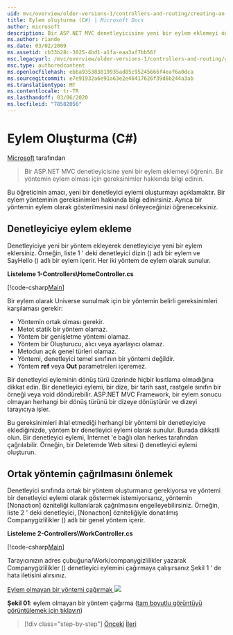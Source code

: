 ```yaml
---
uid: mvc/overview/older-versions-1/controllers-and-routing/creating-an-action-cs
title: Eylem oluşturma (C#) | Microsoft Docs
author: microsoft
description: Bir ASP.NET MVC denetleyicisine yeni bir eylem eklemeyi öğrenin. Bir yöntemin eylem olması için gereksinimler hakkında bilgi edinin.
ms.author: riande
ms.date: 03/02/2009
ms.assetid: cb33b28c-3025-4bd1-a1fa-eaa3af7bb56f
msc.legacyurl: /mvc/overview/older-versions-1/controllers-and-routing/creating-an-action-cs
msc.type: authoredcontent
ms.openlocfilehash: ebba935383819935ad85c95245666f4eaf6a0dca
ms.sourcegitcommit: e7e91932a6e91a63e2e46417626f39d6b244a3ab
ms.translationtype: MT
ms.contentlocale: tr-TR
ms.lasthandoff: 03/06/2020
ms.locfileid: "78582056"
---
```

# <a name="creating-an-action-c"></a>Eylem Oluşturma (C#)

[Microsoft](https://github.com/microsoft) tarafından

> Bir ASP.NET MVC denetleyicisine yeni bir eylem eklemeyi öğrenin. Bir yöntemin eylem olması için gereksinimler hakkında bilgi edinin.

Bu öğreticinin amacı, yeni bir denetleyici eylemi oluşturmayı açıklamaktır. Bir eylem yönteminin gereksinimleri hakkında bilgi edinirsiniz. Ayrıca bir yöntemin eylem olarak gösterilmesini nasıl önleyeceğinizi öğreneceksiniz.

## <a name="adding-an-action-to-a-controller"></a>Denetleyiciye eylem ekleme

Denetleyiciye yeni bir yöntem ekleyerek denetleyiciye yeni bir eylem eklersiniz. Örneğin, liste 1 ' deki denetleyici dizin () adlı bir eylem ve SayHello () adlı bir eylem içerir. Her iki yöntem de eylem olarak sunulur.

**Listeleme 1-Controllers\HomeController.cs**

[!code-csharp[Main](creating-an-action-cs/samples/sample1.cs)]

Bir eylem olarak Universe sunulmak için bir yöntemin belirli gereksinimleri karşılaması gerekir:

- Yöntemin ortak olması gerekir.
- Metot statik bir yöntem olamaz.
- Yöntem bir genişletme yöntemi olamaz.
- Yöntem bir Oluşturucu, alıcı veya ayarlayıcı olamaz.
- Metodun açık genel türleri olamaz.
- Yöntemi, denetleyici temel sınıfının bir yöntemi değildir.
- Yöntem **ref** veya **Out** parametreleri içeremez.

Bir denetleyici eyleminin dönüş türü üzerinde hiçbir kısıtlama olmadığına dikkat edin. Bir denetleyici eylemi, bir dize, bir tarih saat, rastgele sınıfın bir örneği veya void döndürebilir. ASP.NET MVC Framework, bir eylem sonucu olmayan herhangi bir dönüş türünü bir dizeye dönüştürür ve dizeyi tarayıcıya işler.

Bu gereksinimleri ihlal etmediği herhangi bir yöntemi bir denetleyiciye eklediğinizde, yöntem bir denetleyici eylemi olarak sunulur. Burada dikkatli olun. Bir denetleyici eylemi, Internet 'e bağlı olan herkes tarafından çağrılabilir. Örneğin, bir Deletemde Web sitesi () denetleyici eylemi oluşturun.

## <a name="preventing-a-public-method-from-being-invoked"></a>Ortak yöntemin çağrılmasını önlemek

Denetleyici sınıfında ortak bir yöntem oluşturmanız gerekiyorsa ve yöntemi bir denetleyici eylemi olarak göstermek istemiyorsanız, yöntemin [Nonactıon] özniteliği kullanılarak çağrılmasını engelleyebilirsiniz. Örneğin, liste 2 ' deki denetleyici, [Nonactıon] özniteliğiyle donatılmış Companygizlilikler () adlı bir genel yöntem içerir.

**Listeleme 2-Controllers\WorkController.cs**

[!code-csharp[Main](creating-an-action-cs/samples/sample2.cs)]

Tarayıcınızın adres çubuğuna/Work/companygizlilikler yazarak Companygizlilikler () denetleyici eylemini çağırmaya çalışırsanız Şekil 1 ' de hata iletisini alırsınız.

[Eylem olmayan bir yöntemi çağırmak ![](creating-an-action-cs/_static/image1.jpg)](creating-an-action-cs/_static/image1.png)

**Şekil 01**: eylem olmayan bir yöntem çağırma ([tam boyutlu görüntüyü görüntülemek için tıklayın](creating-an-action-cs/_static/image2.png))

> [!div class="step-by-step"]
> [Önceki](creating-a-controller-cs.md)
> [İleri](asp-net-mvc-routing-overview-vb.md)
